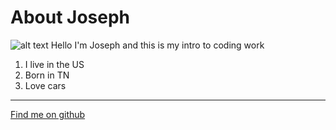 # About Joseph
![alt text](https://www.eliterestaurantequipment.com/media_cache//media/images/catalog/product/s/d/prodmain/sdfgb_lp_.jpg)
Hello I'm Joseph and this is my intro to coding work
1. I live in the US
2. Born in TN
3. Love cars
---
[Find me on github](https://github.com/TDoc007)
